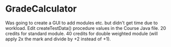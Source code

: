 # GradeCalculator


Was going to create a GUI to add modules etc. but didn't get time due to workload.
Edit createTestData() procedure values in the Course Java file.
20 credits for standard module.
40 credits for double weighted module (will apply 2x the mark and divide by +2 instead of +1).